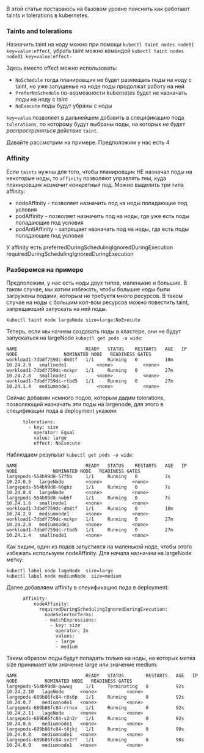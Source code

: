 В этой статье постараюсь на базовом уровне пояснить как работают taints и tolerations в kubernetes. 


### Taints and tolerations

Назначить  taint на ноду можно при помощи `kubectl taint nodes node01 key=value:effect`, убрать  taint можно командой `kubectl taint nodes node01 key=value:effect-`

Здесь вместо effect можно использовать:

* `NoSchedule` тогда планировщик не будет размещать поды на ноду с  taint, но уже запущеные на ноде поды продолжат работу на ней
* `PreferNoSchedule`  по-возможности kubernetes будет не назначать поды на ноду с  taint
* `NoExecute` поды будут убраны с ноды

`key=value` позволяет в дальнейшем добавить в  спецификацию пода `tolerations`, по которому будут выбраны поды, на которых *не будет распространяться* действие `taint`.

Давайте рассмотрим на примере. Предположим у нас есть 4 

### Affinity

Если `taints` нужны для того, чтобы планировщик НЕ назначал поды на некоторые ноды, то `affinity` позволяют управлять тем, куда планировщик *назначит* конкретный под. Можно выделить три типа affinity:

* nodeAffinity - позволяет назначить под на ноды попадающие под условия
* podAffinity  - позволяет назначить под на ноды, где уже есть поды попадающие под условия
* podAntiAffinity - запрещает назначать под на ноды, где есть поды попадающие под условия


У affinity  есть 
preferredDuringSchedulingIgnoredDuringExecution
requiredDuringSchedulingIgnoredDuringExecution

### Разберемся на примере

Предположим, у нас есть ноды двух типов, маленькие и большие. В таком случае, мы хотим избежать, чтобы большие ноды были загружены подами, которым не требуетя много ресурсов.  В таком случае на ноды с большим кол-вом ресурсов можно повестить taint, запрещаюший запускать на ней поды. 

```
kubectl taint node largeNode size=large:NoExecute 
```

Теперь, если мы начнем создавать поды в кластере, они не будут запускаться на largeNode `kubectl get pods -o wide`:
```
NAME                         READY   STATUS    RESTARTS   AGE   IP          NODE                 NOMINATED NODE   READINESS GATES
workload1-7dbdf759dc-dm8tf   1/1     Running   0          10m   10.24.2.9   smallnode1           <none>           <none>
workload1-7dbdf759dc-mckpr   1/1     Running   0          27m   10.24.2.8   smallnode1           <none>           <none>
workload1-7dbdf759dc-rtbd5   1/1     Running   0          27m   10.24.1.4   mediumnode1          <none>           <none>
```

Сейчас добавим немного подов, которым дадим tolerations, позволяющий назначать эти поды на largenode, для этого в спецификации пода в deployment укажем:

```
      tolerations:
        - key: size
          operator: Equal
          value: large
          effect: NoExecute
```

Наблюдаем результат `kubectl get pods -o wide`:
```
NAME                         READY   STATUS    RESTARTS   AGE   IP          NODE             NOMINATED NODE   READINESS GATES
largepods-564b99d8-57fhb     1/1     Running   0          7s    10.24.0.5   largeNode        <none>           <none>
largepods-564b99d8-66gbz     1/1     Running   0          7s    10.24.0.4   largeNode        <none>           <none>
largepods-564b99d8-nwb6f     1/1     Running   0          7s    10.24.1.6   smallnode1       <none>           <none>
workload1-7dbdf759dc-dm8tf   1/1     Running   0          10m   10.24.2.9   mediumnode1      <none>           <none>
workload1-7dbdf759dc-mckpr   1/1     Running   0          27m   10.24.2.8   mediumnode1      <none>           <none>
workload1-7dbdf759dc-rtbd5   1/1     Running   0          27m   10.24.1.4   smallnode1       <none>           <none>
```

Как видим, один из подов запустился на маленькой ноде, чтобы этого избежать используем nodeAffinity. Для начала назначим на largeNode метку:
```
kubectl label node lageNode  size=large
kubectl label node mediumNode  size=medium
```

Далее добавляем affinity в спеуификацию пода в deployment:
```
      affinity:
          nodeAffinity:
            requiredDuringSchedulingIgnoredDuringExecution:
              nodeSelectorTerms:
              - matchExpressions:
                - key: size
                  operator: In
                  values:
                  - large
                  - medium
```

Таким образом поды будут попадать только на ноды, на которых метка  size принимает или значение large или значение medium:

```
NAME                         READY   STATUS        RESTARTS   AGE   IP           NODE          NOMINATED NODE   READINESS GATES
largepods-564b99d8-qwwwg     1/1     Terminating   0          92s   10.24.2.10   lageNode      <none>           <none>
largepods-689b86fc84-r8s6p   1/1     Running       0          92s   10.24.0.7    mediumnode1   <none>           <none>
largepods-689b86fc84-rrnsv   1/1     Running       0          92s   10.24.2.11   lageNode      <none>           <none>
largepods-689b86fc84-s2n2r   1/1     Running       0          92s   10.24.0.6    mediumnode1   <none>           <none>
largepods-689b86fc84-t8jkj   1/1     Running       0          90s   10.24.0.8    mediumnode1   <none>           <none>
largepods-689b86fc84-xv2rf   1/1     Running       0          90s   10.24.0.9    mediumnode1   <none>           <none>
```


